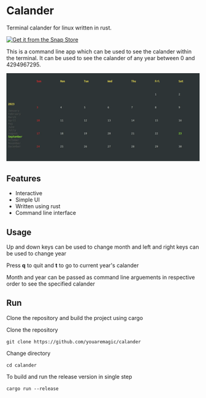# Calander

Terminal calander for linux written in rust.

[![Get it from the Snap Store](https://snapcraft.io/static/images/badges/en/snap-store-black.svg)](https://snapcraft.io/calander)

This is a command line app which can be used to see the calander within the terminal. It can be used to see the calander of any year between 0 and 4294967295.

![Calander](/docs/screenshot.webp)

## Features

- Interactive
- Simple UI
- Written using rust
- Command line interface

## Usage

Up and down keys can be used to change month and left and right keys can be used to change year

Press **q** to quit and **t** to go to current year's calander

Month and year can be passed as command line arguements in respective order to see the specified calander

## Run

Clone the repository and build the project using cargo

Clone the repository

```
git clone https://github.com/youaremagic/calander
```
Change directory
```
cd calander
```
To build and run the release version in single step
```
cargo run --release
```
